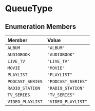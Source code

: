 # QueueType

## Enumeration Members

| Member | Value |
| :------ | :------ |
| `ALBUM` | `"ALBUM"` |
| `AUDIOBOOK` | `"AUDIOBOOK"` |
| `LIVE_TV` | `"LIVE_TV"` |
| `MOVIE` | `"MOVIE"` |
| `PLAYLIST` | `"PLAYLIST"` |
| `PODCAST_SERIES` | `"PODCAST_SERIES"` |
| `RADIO_STATION` | `"RADIO_STATION"` |
| `TV_SERIES` | `"TV_SERIES"` |
| `VIDEO_PLAYLIST` | `"VIDEO_PLAYLIST"` |
